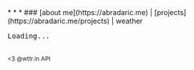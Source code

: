 <link rel="stylesheet" href="style.css">
<script src="script.js"></script>
<title>Antonio</title>
* * *
### [about me](https://abradaric.me)   |   [projects](https://abradaric.me/projects)   |   weather

<pre id="box">Loading...</pre>
<br/>
<small><3 @wttr.in API</small>

<script>
  fetch("https://wttr.in")
    .then((res) => res.text())
    .then((data) => {
      const domParser = new DOMParser();
      const dom = domParser.parseFromString(data, "text/html");
      const table = dom.getElementsByTagName("pre")[0];
      document.getElementById("box").innerText = table.innerText;
    });
</script>
